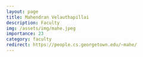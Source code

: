 ```yaml
---
layout: page
title: Mahendran Velauthapillai
description: Faculty
img: /assets/img/mahe.jpeg
importance: 23
category: faculty
redirect: https://people.cs.georgetown.edu/~mahe/
---
```

